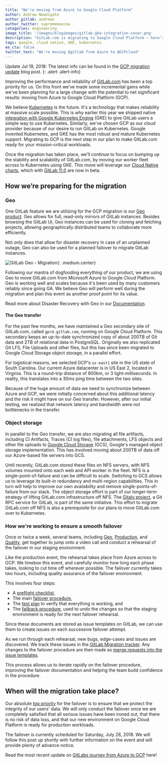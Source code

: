 ```yaml
---
title: "We’re moving from Azure to Google Cloud Platform"
author: Andrew Newdigate
author_gitlab: andrewn
author_twitter: suprememoocow
categories: engineering
image_title: '/images/blogimages/gitlab-gke-integration-cover.png'
description: "GitLab.com is migrating to Google Cloud Platform – here’s what this means for you now and in the future."
tags: google, cloud native, GKE, kubernetes
ee_cta: false
twitter_text: "We're moving @gitlab from Azure to @GCPcloud"
---
```


Update Jul 19, 2018: The latest info can be found in the [GCP migration update](/blog/2018/07/19/gcp-move-update/) blog post. 
{: .alert .alert-info}

Improving the performance and reliability of [GitLab.com](/pricing/)  has been a top priority for us. On this front we've made some incremental gains while we've been planning for a large change with the potential to net significant results: moving from Azure to Google Cloud Platform (GCP).

We believe [Kubernetes](/solutions/kubernetes/) is the future. It's a technology that makes reliability at massive scale possible. This is why earlier this year we shipped native [integration with Google Kubernetes Engine](/blog/2018/04/05/gke-gitlab-integration/) (GKE) to give GitLab users a simple way to use Kubernetes. Similarly, we've chosen GCP as our cloud provider because of our desire to run GitLab on Kubernetes. Google invented Kubernetes, and GKE has the most robust and mature Kubernetes support. Migrating to GCP is the next step in our plan to make GitLab.com ready for your mission-critical workloads.

Once the migration has taken place, we’ll continue to focus on bumping up the stability and scalability of GitLab.com, by moving our worker fleet across to Kubernetes using GKE. This move will leverage our [Cloud Native charts](https://gitlab.com/charts/gitlab), which with [GitLab 11.0](/releases/2018/06/22/gitlab-11-0-released/#cloud-native-gitlab-helm-chart-now-beta) are now in beta.

## How we’re preparing for the migration

### Geo

One GitLab feature we are utilizing for the GCP migration is our [Geo product](https://about.gitlab.com/features/gitlab-geo/).
Geo allows for full, read-only mirrors of GitLab instances. Besides browsing the GitLab UI, Geo instances can be used for cloning and fetching projects, allowing geographically distributed teams to collaborate more efficiently.

Not only does that allow for disaster recovery in case of an unplanned outage, Geo can also be used for a planned failover to migrate GitLab instances.

![GitLab Geo - Migration](/images/gitlab_ee/gitlab_geo_diagram_migrate.png){: .medium.center}

Following our mantra of dogfooding everything of our product, we are using Geo to move GitLab.com from Microsoft Azure to Google Cloud Platform. Geo is working well and scales because it's been used by many customers reliably since going GA. We believe Geo will perform well during the migration and plan this event as another proof point for its value.

Read more about Disaster Recovery with Geo in our [Documentation](https://docs.gitlab.com/ee/administration/geo/disaster_recovery/).

#### The Geo transfer

For the past few months, we have maintained a Geo secondary site of GitLab.com, called `gprd.gitlab.com`, running on Google Cloud Platform. This secondary keeps an up-to-date synchronized copy of about 200TB of Git data and 2TB of relational data in PostgreSQL. Originally we also replicated Git LFS, File Uploads and other files, but this has since been migrated to Google Cloud Storage object storage, in a parallel effort.

For logistical reasons, we selected GCP's `us-east1` site in the US state of South Carolina. Our current Azure datacenter is in US East 2, located in Virginia. This is a round-trip distance of 800km, or 3 light-milliseconds. In reality, this translates into a 30ms ping time between the two sites.

Because of the huge amount of data we need to synchronize between Azure and GCP, we were initially concerned about this additional latency and the risk it might have on our Geo transfer. However, after our initial testing, we realized that network latency and bandwidth were not bottlenecks in the transfer.

### Object storage

In parallel to the Geo transfer, we are also migrating all file artifacts, including CI Artifacts, Traces (CI log files), file attachments, LFS objects and other file uploads to [Google Cloud Storage](https://cloud.google.com/storage/) (GCS), Google's managed object storage implementation. This has involved moving about 200TB of data off our Azure-based file servers into GCS.

Until recently, GitLab.com stored these files on NFS servers, with NFS volumes mounted onto each web and API worker in the fleet. NFS is a single-point-of-failure and can be difficult to scale. Switching to GCS allows us to leverage its built-in redundancy and multi-region capabilities. This in turn will help to improve our own availability and remove single-points-of-failure from our stack. The object storage effort is part of our longer-term strategy of lifting GitLab.com infrastructure off NFS. The [Gitaly project](https://gitlab.com/gitlab-org/gitaly), a Git RPC service for GitLab, is part of the same initiative. This effort to migrate GitLab.com off NFS is also a prerequisite for our plans to move GitLab.com over to Kubernetes.

### How we're working to ensure a smooth failover

Once or twice a week, several teams, including [Geo](/handbook/engineering/development/enablement/systems/geo/), [Production](https://about.gitlab.com/handbook/engineering/infrastructure/production/), and [Quality](https://about.gitlab.com/handbook/engineering/quality/), get together to jump onto a video call and conduct a rehearsal of the failover in our staging environment.

Like the production event, the rehearsal takes place from Azure across to GCP. We timebox this event, and carefully monitor how long each phase takes, looking to cut time off wherever possible. The failover currently takes two hours, including quality assurance of the failover environment.

This involves four steps:

- A [preflight checklist](https://gitlab.com/gitlab-com/migration/blob/master/.gitlab/issue_templates/preflight_checks.md),
- The main [failover procedure](https://gitlab.com/gitlab-com/migration/blob/master/.gitlab/issue_templates/failover.md),
- The [test plan](https://gitlab.com/gitlab-com/migration/blob/master/.gitlab/issue_templates/test_plan.md) to verify that everything is working, and
- The [failback procedure](https://gitlab.com/gitlab-com/migration/blob/master/.gitlab/issue_templates/failback.md), used to undo the changes so that the staging environment is ready for the next failover rehearsal.

Since these documents are stored as issue templates on GitLab, we can use them to create issues on each successive failover attempt.

As we run through each rehearsal, new bugs, edge-cases and issues are discovered. We track these issues in the [GitLab Migration tracker](https://gitlab.com/gitlab-com/migration/issues). Any changes to the failover procedure are then made as [merge requests into the issue templates](https://gitlab.com/gitlab-com/migration/merge_requests?scope=all&state=all).

This process allows us to iterate rapidly on the failover procedure, improving the failover documentation and helping the team build confidence in the procedure.

## When will the migration take place?

Our absolute [top priority](https://gitlab.com/gitlab-com/migration#failover-priorities) for the failover is to ensure that we protect the integrity of our users' data. We will only conduct the failover once we are completely satisfied that all serious issues have been ironed out, that there is no risk of data loss, and that our new environment on Google Cloud Platform is ready for production workloads.

The failover is currently scheduled for Saturday, July 28, 2018. We will follow this post up shortly with further information on the event and will provide plenty of advance notice.


Read the most recent update on [GitLabs journey from Azure to GCP](/blog/2019/05/02/gitlab-journey-from-azure-to-gcp/) here!
